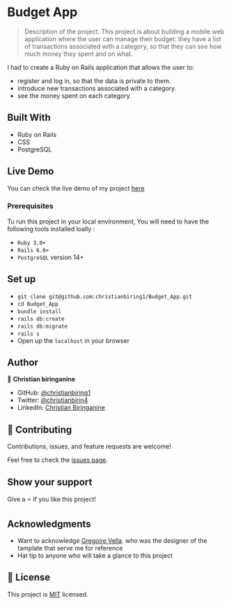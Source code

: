 # Budget App

> Description of the project.
This project is about building a mobile web application where the user can manage their budget: they have a list of transactions associated with a category, so that they can see how much money they spent and on what.

I had to create a Ruby on Rails application that allows the user to:

* register and log in, so that the data is private to them.
* introduce new transactions associated with a category.
* see the money spent on each category.

## Built With

* Ruby on Rails
* CSS
* PostgreSQL

## Live Demo

You can check the live demo of my project [here](https://budgetchris.herokuapp.com/)

### Prerequisites

Tu run this project in your local environment, You will need to have the following tools installed loally :

* `Ruby 3.0+`
* `Rails 6.0+`
* `PostgreSQL` version 14+

## Set up

* `git clone git@github.com:christianbiring1/Budget_App.git`
* `cd Budget_App`
* `bundle install`
* `rails db:create`
* `rails db:migrate`
* `rails s`
* Open up the `localhost` in your browser

## Author

👤 **Christian biringanine**

* GitHub: [@christianbiring1](https://github.com/christianbiring1)
* Twitter: [@christianbirin4](https://twitter.com/christianbirin4)
* LinkedIn: [Christian Biringanine](https://linkedin.com/in/christian-biringanine/)

## 🤝 Contributing

Contributions, issues, and feature requests are welcome!

Feel free to check the [issues page](https://github.com/christianbiring1/Budget_App/issues).

## Show your support

Give a ⭐️ if you like this project!

## Acknowledgments

* Want to acknowledge [Gregoire Vella](https://www.behance.net/gregoirevella). who was the designer of the tamplate that serve me for reference
* Hat tip to anyone who will take a glance to this project

## 📝 License

This project is [MIT](./MIT.md) licensed.
